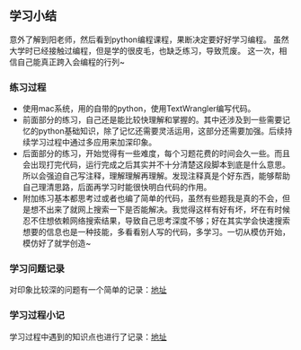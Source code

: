 ## 学习小结

意外了解到阳老师，然后看到python编程课程，果断决定要好好学习编程。
虽然大学时已经接触过编程，但是学的很皮毛，也缺乏练习，导致荒废。
这一次，相信自己能真正跨入会编程的行列~

### 练习过程
* 使用mac系统，用的自带的python，使用TextWrangler编写代码。
* 前面部分的练习，自己还是能比较快理解和掌握的。其中还涉及到一些需要记忆的python基础知识，除了记忆还需要灵活运用，这部分还需要加强。后续持续学习过程中通过多应用来加深印象。
* 后面部分的练习，开始觉得有一些难度，每个习题花费的时间会久一些。而且会出现打完代码，运行完成之后其实并不十分清楚这段脚本到底是什么意思。所以会强迫自己写注释，理解理解再理解。发现注释真是个好东西，能够帮助自己理清思路，后面再学习时能很快明白代码的作用。
* 附加练习基本都思考过或者也编了简单的代码，虽然有些题我是真的不会，但是想不出来了就网上搜索一下是否能解决。我觉得这样有好有坏，坏在有时候忍不住想依赖网络搜索结果，导致自己思考深度不够；好在其实学会快速搜索想要的信息也是一种技能，多看看别人写的代码，多学习。一切从模仿开始，模仿好了就学创造~

### 学习问题记录
对印象比较深的问题有一个简单的记录：[地址](https://github.com/hujieying/python-learning/blob/master/questions.md)

### 学习过程小记
学习过程中遇到的知识点也进行了记录：[地址](https://github.com/hujieying/python-learning/blob/master/learning-notes.md)
